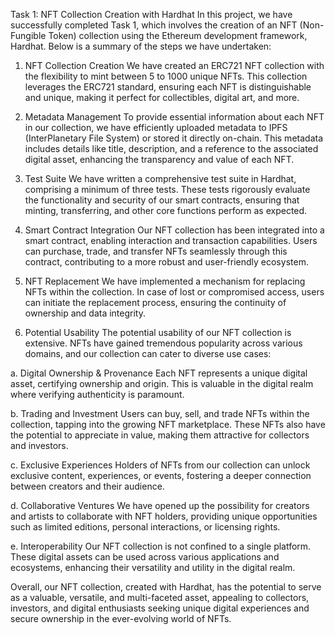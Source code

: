 Task 1: NFT Collection Creation with Hardhat
In this project, we have successfully completed Task 1, which involves the creation of an NFT (Non-Fungible Token) collection using the Ethereum development framework, Hardhat. Below is a summary of the steps we have undertaken:

1. NFT Collection Creation
We have created an ERC721 NFT collection with the flexibility to mint between 5 to 1000 unique NFTs. This collection leverages the ERC721 standard, ensuring each NFT is distinguishable and unique, making it perfect for collectibles, digital art, and more.

2. Metadata Management
To provide essential information about each NFT in our collection, we have efficiently uploaded metadata to IPFS (InterPlanetary File System) or stored it directly on-chain. This metadata includes details like title, description, and a reference to the associated digital asset, enhancing the transparency and value of each NFT.

3. Test Suite
We have written a comprehensive test suite in Hardhat, comprising a minimum of three tests. These tests rigorously evaluate the functionality and security of our smart contracts, ensuring that minting, transferring, and other core functions perform as expected.

4. Smart Contract Integration
Our NFT collection has been integrated into a smart contract, enabling interaction and transaction capabilities. Users can purchase, trade, and transfer NFTs seamlessly through this contract, contributing to a more robust and user-friendly ecosystem.

5. NFT Replacement
We have implemented a mechanism for replacing NFTs within the collection. In case of lost or compromised access, users can initiate the replacement process, ensuring the continuity of ownership and data integrity.

6. Potential Usability
The potential usability of our NFT collection is extensive. NFTs have gained tremendous popularity across various domains, and our collection can cater to diverse use cases:

a. Digital Ownership & Provenance
Each NFT represents a unique digital asset, certifying ownership and origin. This is valuable in the digital realm where verifying authenticity is paramount.

b. Trading and Investment
Users can buy, sell, and trade NFTs within the collection, tapping into the growing NFT marketplace. These NFTs also have the potential to appreciate in value, making them attractive for collectors and investors.

c. Exclusive Experiences
Holders of NFTs from our collection can unlock exclusive content, experiences, or events, fostering a deeper connection between creators and their audience.

d. Collaborative Ventures
We have opened up the possibility for creators and artists to collaborate with NFT holders, providing unique opportunities such as limited editions, personal interactions, or licensing rights.

e. Interoperability
Our NFT collection is not confined to a single platform. These digital assets can be used across various applications and ecosystems, enhancing their versatility and utility in the digital realm.

Overall, our NFT collection, created with Hardhat, has the potential to serve as a valuable, versatile, and multi-faceted asset, appealing to collectors, investors, and digital enthusiasts seeking unique digital experiences and secure ownership in the ever-evolving world of NFTs.
